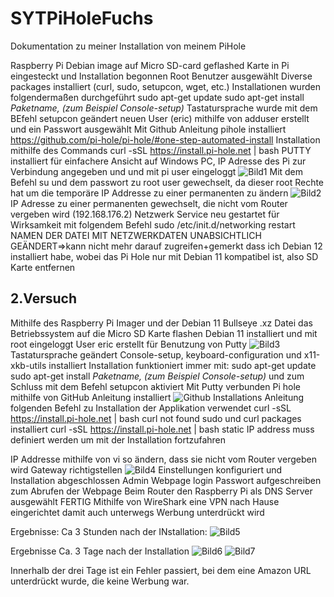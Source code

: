 # SYTPiHoleFuchs
Dokumentation zu meiner Installation von meinem PiHole

Raspberry Pi Debian image auf Micro SD-card  geflashed
Karte in Pi eingesteckt und Installation begonnen
Root Benutzer ausgewählt
Diverse packages installiert (curl, sudo, setupcon, wget, etc.)
Installationen wurden folgendermaßen durchgeführt
sudo apt-get update
sudo apt-get install *Paketname, (zum Beispiel Console-setup)*
Tastatursprache wurde mit dem BEfehl setupcon geändert
neuen User (eric) mithilfe von adduser erstellt und ein Passwort ausgewählt
Mit Github Anleitung pihole installiert
https://github.com/pi-hole/pi-hole/#one-step-automated-install
Installation mithilfe des Commands curl -sSL https://install.pi-hole.net | bash	
PUTTY installiert für einfachere Ansicht auf Windows PC, IP Adresse des Pi zur Verbindung angegeben und und mit pi user eingeloggt
![Bild1](https://user-images.githubusercontent.com/126173750/235847837-b6ecf242-3129-4dd9-b826-bd4f3bbf3168.png)
Mit dem Befehl su und dem passwort zu root user gewechselt, da dieser root Rechte hat um die temporäre IP Addresse zu einer permanenten zu ändern
![Bild2](https://user-images.githubusercontent.com/126173750/235847999-7db17ff2-c0df-4648-b5cd-7ffe3304d67e.png)
IP Adresse zu einer permanenten gewechselt, die nicht vom Router vergeben wird (192.168.176.2)
Netzwerk Service neu gestartet für Wirksamkeit mit folgendem Befehl sudo /etc/init.d/networking restart
NAMEN DER DATEI MIT NETZWERKDATEN UNABSICHTLICH GEÄNDERT=>kann nicht mehr darauf zugreifen+gemerkt dass ich Debian 12 installiert habe, wobei das Pi Hole nur mit Debian 11 kompatibel ist, also SD Karte entfernen
## 2.Versuch
Mithilfe des Raspberry Pi Imager und der Debian 11 Bullseye .xz Datei das Betriebssystem auf die Micro SD Karte flashen
Debian 11 installiert und mit root eingeloggt
User eric erstellt für Benutzung von Putty
![Bild3](https://user-images.githubusercontent.com/126173750/235848682-9da7b490-6c1b-45f2-90c1-c07dee85c3f3.png)
Tastatursprache geändert
Console-setup, keyboard-configuration und x11-xkb-utils installiert
Installation funktioniert immer mit: 
sudo apt-get update
sudo apt-get install *Paketname, (zum Beispiel Console-setup)*
und zum Schluss mit dem Befehl setupcon aktiviert
Mit Putty verbunden
Pi hole mithilfe von GitHub Anleitung installiert
![Github Installations Anleitung](https://github.com/pi-hole/pi-hole/#one-step-automated-install)
folgenden Befehl zu Installation der Applikation verwendet
curl -sSL https://install.pi-hole.net | bash
curl not found
sudo und curl packages installiert
curl -sSL https://install.pi-hole.net | bash
static IP address muss definiert werden um mit der Installation fortzufahren

IP Addresse mithilfe von vi so ändern, dass sie nicht vom Router vergeben wird
Gateway richtigstellen
![Bild4](https://user-images.githubusercontent.com/126173750/235849407-09c185df-d548-4e17-8e64-836b209feaca.png)
Einstellungen konfiguriert und Installation abgeschlossen
Admin Webpage login Passwort aufgeschreiben zum Abrufen der Webpage
Beim Router den Raspberry Pi als DNS Server ausgewählt
FERTIG
Mithilfe von WireShark eine VPN nach Hause eingerichtet damit auch unterwegs Werbung unterdrückt wird


Ergebnisse: Ca 3 Stunden nach der INstallation:
![Bild5](https://user-images.githubusercontent.com/126173750/235849787-f97ccefa-0d30-48db-aaf9-a49e85c6e504.png)

Ergebnisse Ca. 3 Tage nach der Installation
![Bild6](https://user-images.githubusercontent.com/126173750/235849995-87a1a9a6-d8c7-42eb-aca2-bd221ec3a311.jpg)
![Bild7](https://user-images.githubusercontent.com/126173750/235849998-0974063a-a6ea-4cc8-b5a0-2b464e016755.jpg)

Innerhalb der drei Tage ist ein Fehler passiert, bei dem eine Amazon URL unterdrückt wurde, die keine Werbung war.

